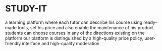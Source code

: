 # STUDY-IT
a learning platform where each tutor can describe his course using ready-made tools, set his price and also enable the maintenance of his product students can choose courses in any of the directions existing on the platform our platform is distinguished by a high-quality price policy, user-friendly interface and high-quality moderation
